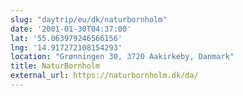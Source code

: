 ```yaml
---
slug: "daytrip/eu/dk/naturbornholm"
date: '2001-01-30T04:37:00'
lat: '55.063979246566156'
lng: '14.917272108154293'
location: "Grønningen 30, 3720 Aakirkeby, Danmark"
title: NaturBornholm
external_url: https://naturbornholm.dk/da/
---
```



